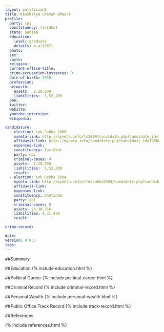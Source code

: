 ```yaml
---
layout: politician2
title: Kaushalya Chaman Bhaura
profile: 
  party: cpi
  constituency: faridkot
  state: punjab
  education: 
    level: graduate
    details: b.a(1987)
  photo: 
  sex: 
  caste: 
  religion: 
  current-office-title: 
  crime-accusation-instances: 0
  date-of-birth: 1950
  profession: 
  networth: 
    assets:  2,20,000
    liabilities:  1,52,289
  pan: 
  twitter: 
  website: 
  youtube-interview: 
  wikipedia: 

candidature: 
  - election: Lok Sabha 2009
    myneta-link: http://myneta.info/ls2009/candidate.php?candidate_id=7986
    affidavit-link: http://myneta.info/candidate.php?candidate_id=7986&scan=original
    expenses-link: 
    constituency: faridkot 
    party: cpi
    criminal-cases: 0
    assets:  2,20,000
    liabilities:  1,52,289
    result:  
  - election: Lok Sabha 2004
    myneta-link: http://myneta.info//loksabha2004/candidate.php?candidate_id=2987
    affidavit-link: 
    expenses-link: 
    constituency: bhatinda 
    party: cpi
    criminal-cases: 0
    assets: 24,30,766
    liabilities: 4,31,430
    result:  

crime-record: 

date: 
version: 0.0.5
tags: 
---
```

##Summary


##Education
{% include education.html %}


##Political Career
{% include political-career.html %}


##Criminal Record
{% include criminal-record.html %}


##Personal Wealth
{% include personal-wealth.html %}


##Public Office Track Record
{% include track-record.html %}


##References


{% include references.html %}
